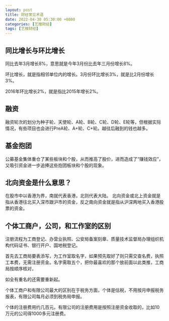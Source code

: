 ```yaml
---
layout: post
title: 财经常见术语
date: 2022-04-30 05:30:00 +0800
categories: [艺搜财经]
tags: [艺搜财经]
---
```

## 同比增长与环比增长

同比去年3月增长8%，意思就是今年3月份比去年三月份增长8%。

环比增长，就是指相邻单位内的增长。3月份环比增长3%，就是比2月份增长3%。

2016年环比增长2%，就是指比2015年增长2%。

## 融资
融资轮次的划分为种子轮、天使轮、A轮、B轮、C轮、D轮、E轮等，但根据实际情况，有些项目也会进行PreA轮、A+轮、C+轮。越往后融到的钱也越多。

## 基金抱团

公募基金集体重仓了某些板块和个股，从而推高了股价，进而造成了“赚钱效应”，又吸引资金进一步追捧这些抱团板块和个股的现象。
## 北向资金是什么意思？
在股市中以香港为界，南就代表香港，北则代表大陆。 北向资金或北上资金就是指从香港往北买入深市跟沪市的资金，反之南向资金就是指从沪深两地买入香港股票的资金。

## 个体工商户，公司，和工作室的区别
注册流程为工商登记、办营业执照、公安局备案刻章、质量技术监督局办理组织机构代码证书、银行开户、国地税登记。

首先去工商局要表添写，为工作室取名字，如果预先取好了则只需交查名费，执照工本费，无需注册资金。名字需取五个，把你最喜欢的那个放前面以此类推，工商局按顺序核对，

如全有重名的还需要重新起。

个体工商户和有限公司最大的区别在于税务方面，个体是估税，不用按月申报税务报表，有限公司每月必须到税务局申报。

个体的注册费用约几百元。有限公司的注册费用是按照注册资金收取的，比如10万元的公司得1000多元注册费。
